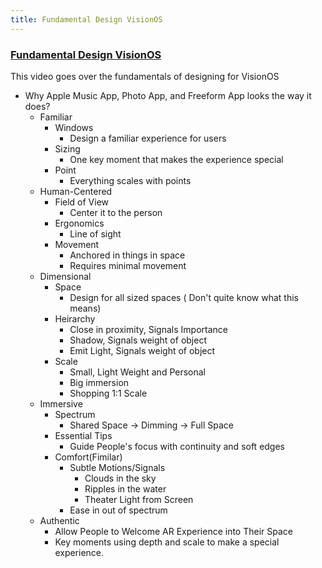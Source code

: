 ```yaml
---
title: Fundamental Design VisionOS
---
```


### [Fundamental Design VisionOS](https://developer.apple.com/videos/play/wwdc2023/10072/)

This video goes over the fundamentals of designing for VisionOS
- Why Apple Music App, Photo App, and Freeform App looks the way it does?
    - Familiar
        - Windows
            - Design a familiar experience for users
        - Sizing 
            - One key moment that makes the experience special 
        - Point
            - Everything scales with points
    - Human-Centered
        - Field of View 
            - Center it to the person
        - Ergonomics 
            - Line of sight
        - Movement
            - Anchored in things in space
            - Requires minimal movement
    - Dimensional
        - Space
            - Design for all sized spaces ( Don't quite know what this means)
        - Heirarchy
            - Close in proximity, Signals Importance
            - Shadow, Signals weight of object
            - Emit Light, Signals weight of object
        - Scale
            - Small, Light Weight and  Personal
            - Big immersion 
            - Shopping 1:1 Scale
    - Immersive
        - Spectrum
            - Shared Space -> Dimming -> Full Space 
        - Essential Tips
            - Guide People's focus with continuity and soft edges 
        - Comfort(Fimilar)
            - Subtle Motions/Signals 
                - Clouds in the sky
                - Ripples in the water
                - Theater Light from Screen 
            - Ease in out of spectrum
    - Authentic
        - Allow People to Welcome AR Experience into Their Space
        - Key moments using depth and scale to make a special experience.
    

